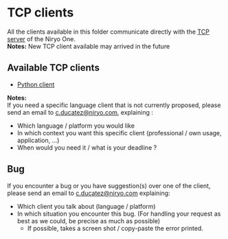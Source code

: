 # TCP clients

All the clients available in this folder communicate directly with the [TCP server](..) of the Niryo One.
<br>**Notes:** New TCP client available may arrived in the future

## Available TCP clients

* [Python client](python)

**Notes:**
<br> If you need a specific language client that is not currently proposed, please send an email to c.ducatez@niryo.com, explaining :
* Which language / platform you would like
* In which context you want this specific client (professional / own usage, application, ...)
* When would you need it / what is your deadline ?

## Bug

If you encounter a bug or you have suggestion(s) over one of the client, please send an email to  c.ducatez@niryo.com explaining:
* Which client you talk about (language / platform)
* In which situation you encounter this bug. (For handling your request as best as we could, be precise as much as possible)
    * If possible, takes a screen shot / copy-paste the error printed.